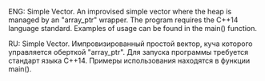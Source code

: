 ENG:
Simple Vector.
An improvised simple vector where the heap is managed by an "array_ptr" wrapper.
The program requires the C++14 language standard. Examples of usage can be found in the main() function.

RU:
Simple Vector.
Импровизированный простой вектор, куча которого управляется оберткой "array_ptr".
Для запуска программы требуется стандарт языка C++14. Примеры использования находятся в функции main().
